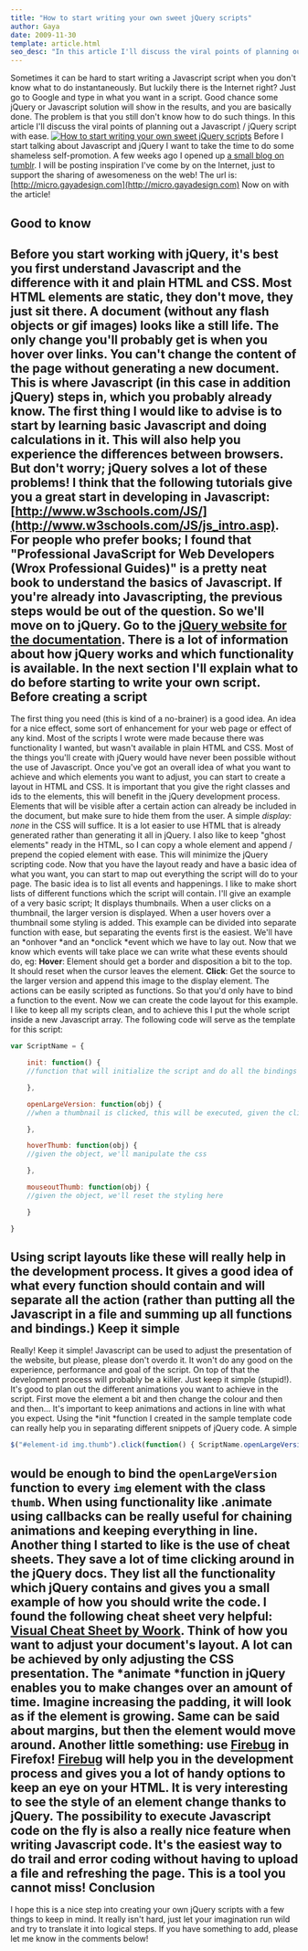 ```yaml
---
title: "How to start writing your own sweet jQuery scripts"
author: Gaya
date: 2009-11-30
template: article.html
seo_desc: "In this article I'll discuss the viral points of planning out a Javascript / jQuery script with ease."
---
```

Sometimes it can be hard to start writing a Javascript script when you don't know what to do instantaneously. But luckily there is the Internet right? Just go to Google and type in what you want in a script. Good chance some jQuery or Javascript solution will show in the results, and you are basically done. The problem is that you still don't know how to do such things. In this article I'll discuss the viral points of planning out a Javascript / jQuery script with ease. [![How to start writing your own sweet jQuery scripts](/articles/how-to-start-writing-your-own-sweet-jquery-scripts/startjquery.jpg "How to start writing your own sweet jQuery scripts")](http://www.gayadesign.com/articles/how-to-start-writing-your-own-sweet-jquery-scripts/)<span class="more"></span> Before I start talking about Javascript and jQuery I want to take the time to do some shameless self-promotion. A few weeks ago I opened up [a small blog on tumblr](http://micro.gayadesign.com). I will be posting inspiration I've come by on the Internet, just to support the sharing of awesomeness on the web! The url is: [http://micro.gayadesign.com](http://micro.gayadesign.com) Now on with the article!

Good to know
------------

 Before you start working with jQuery, it's best you first understand Javascript and the difference with it and plain HTML and CSS. Most HTML elements are static, they don't move, they just sit there. A document (without any flash objects or gif images) looks like a still life. The only change you'll probably get is when you hover over links. You can't change the content of the page without generating a new document. This is where Javascript (in this case in addition jQuery) steps in, which you probably already know. The first thing I would like to advise is to start by learning basic Javascript and doing calculations in it. This will also help you experience the differences between browsers. But don't worry; jQuery solves a lot of these problems! I think that the following tutorials give you a great start in developing in Javascript: [http://www.w3schools.com/JS/](http://www.w3schools.com/JS/js_intro.asp). For people who prefer books; I found that "Professional JavaScript for Web Developers (Wrox Professional Guides)" is a pretty neat book to understand the basics of Javascript. If you're already into Javascripting, the previous steps would be out of the question. So we'll move on to jQuery. Go to the [jQuery website for the documentation](http://docs.jquery.com/Main_Page). There is a lot of information about how jQuery works and which functionality is available. In the next section I'll explain what to do before starting to write your own script. Before creating a script
------------------------

 The first thing you need (this is kind of a no-brainer) is a good idea. An idea for a nice effect, some sort of enhancement for your web page or effect of any kind. Most of the scripts I wrote were made because there was functionality I wanted, but wasn't available in plain HTML and CSS. Most of the things you'll create with jQuery would have never been possible without the use of Javascript. Once you've got an overall idea of what you want to achieve and which elements you want to adjust, you can start to create a layout in HTML and CSS. It is important that you give the right classes and ids to the elements, this will benefit in the jQuery development process. Elements that will be visible after a certain action can already be included in the document, but make sure to hide them from the user. A simple *display: none* in the CSS will suffice. It is a lot easier to use HTML that is already generated rather than generating it all in jQuery. I also like to keep "ghost elements" ready in the HTML, so I can copy a whole element and append / prepend the copied element with ease. This will minimize the jQuery scripting code. Now that you have the layout ready and have a basic idea of what you want, you can start to map out everything the script will do to your page. The basic idea is to list all events and happenings. I like to make short lists of different functions which the script will contain. I'll give an example of a very basic script; It displays thumbnails. When a user clicks on a thumbnail, the larger version is displayed. When a user hovers over a thumbnail some styling is added. This example can be divided into separate function with ease, but separating the events first is the easiest. We'll have an *onhover *and an *onclick *event which we have to lay out. Now that we know which events will take place we can write what these events should do, eg: **Hover**: Element should get a border and disposition a bit to the top. It should reset when the cursor leaves the element. **Click**: Get the source to the larger version and append this image to the display element. The actions can be easily scripted as functions. So that you'd only have to bind a function to the event. Now we can create the code layout for this example. I like to keep all my scripts clean, and to achieve this I put the whole script inside a new Javascript array. The following code will serve as the template for this script: 
```javascript
var ScriptName = {

    init: function() {
    //function that will initialize the script and do all the bindings

    },

    openLargeVersion: function(obj) {
    //when a thumbnail is clicked, this will be executed, given the clicked element

    },

    hoverThumb: function(obj) {
    //given the object, we'll manipulate the css

    },

    mouseoutThumb: function(obj) {
    //given the object, we'll reset the styling here

    }

}
```
 Using script layouts like these will really help in the development process. It gives a good idea of what every function should contain and will separate all the action (rather than putting all the Javascript in a file and summing up all functions and bindings.) Keep it simple
--------------

 Really! Keep it simple! Javascript can be used to adjust the presentation of the website, but please, please don't overdo it. It won't do any good on the experience, performance and goal of the script. On top of that the development process will probably be a killer. Just keep it simple (stupid!). It's good to plan out the different animations you want to achieve in the script. First move the element a bit and then change the colour and then and then... It's important to keep animations and actions in line with what you expect. Using the *init *function I created in the sample template code can really help you in separating different snippets of jQuery code. A simple 
```javascript
$("#element-id img.thumb").click(function() { ScriptName.openLargeVersion($(this)) });
```
 would be enough to bind the `openLargeVersion` function to every `img` element with the class `thumb`. When using functionality like .animate using callbacks can be really useful for chaining animations and keeping everything in line. Another thing I started to like is the use of cheat sheets. They save a lot of time clicking around in the jQuery docs. They list all the functionality which jQuery contains and gives you a small example of how you should write the code. I found the following cheat sheet very helpful: [Visual Cheat Sheet by Woork](http://woork.blogspot.com/2009/09/jquery-visual-cheat-sheet.html). Think of how you want to adjust your document's layout. A lot can be achieved by only adjusting the CSS presentation. The *animate *function in jQuery enables you to make changes over an amount of time. Imagine increasing the padding, it will look as if the element is growing. Same can be said about margins, but then the element would move around. Another little something: use [Firebug](https://addons.mozilla.org/en-US/firefox/addon/1843) in Firefox! [Firebug](https://addons.mozilla.org/en-US/firefox/addon/1843) will help you in the development process and gives you a lot of handy options to keep an eye on your HTML. It is very interesting to see the style of an element change thanks to jQuery. The possibility to execute Javascript code on the fly is also a really nice feature when writing Javascript code. It's the easiest way to do trail and error coding without having to upload a file and refreshing the page. This is a tool you cannot miss! Conclusion
----------

 I hope this is a nice step into creating your own jQuery scripts with a few things to keep in mind. It really isn't hard, just let your imagination run wild and try to translate it into logical steps. If you have something to add, please let me know in the comments below!